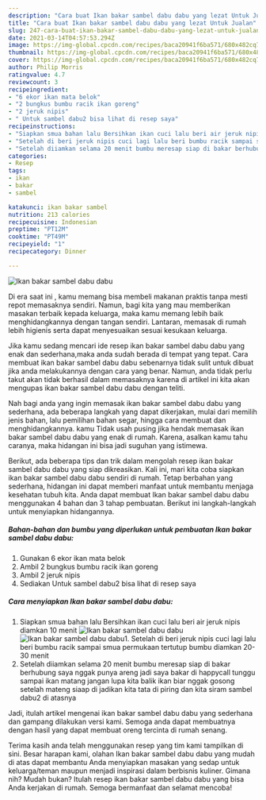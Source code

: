```yaml
---
description: "Cara buat Ikan bakar sambel dabu dabu yang lezat Untuk Jualan"
title: "Cara buat Ikan bakar sambel dabu dabu yang lezat Untuk Jualan"
slug: 247-cara-buat-ikan-bakar-sambel-dabu-dabu-yang-lezat-untuk-jualan
date: 2021-03-14T04:57:53.294Z
image: https://img-global.cpcdn.com/recipes/baca20941f6ba571/680x482cq70/ikan-bakar-sambel-dabu-dabu-foto-resep-utama.jpg
thumbnail: https://img-global.cpcdn.com/recipes/baca20941f6ba571/680x482cq70/ikan-bakar-sambel-dabu-dabu-foto-resep-utama.jpg
cover: https://img-global.cpcdn.com/recipes/baca20941f6ba571/680x482cq70/ikan-bakar-sambel-dabu-dabu-foto-resep-utama.jpg
author: Philip Morris
ratingvalue: 4.7
reviewcount: 3
recipeingredient:
- "6 ekor ikan mata belok"
- "2 bungkus bumbu racik ikan goreng"
- "2 jeruk nipis"
- " Untuk sambel dabu2 bisa lihat di resep saya"
recipeinstructions:
- "Siapkan smua bahan lalu Bersihkan ikan cuci lalu beri air jeruk nipis diamkan 10 menit"
- "Setelah di beri jeruk nipis cuci lagi lalu beri bumbu racik sampai smua permukaan tertutup bumbu diamkan 20-30 menit"
- "Setelah diiamkan selama 20 menit bumbu meresap siap di bakar berhubung saya nggak punya areng jadi saya bakar di happycall tunggu sampai ikan matang jangan lupa kita balik ikan biar nggak gosong setelah mateng siaap di jadikan kita tata di piring dan kita siram sambel dabu2 di atasnya"
categories:
- Resep
tags:
- ikan
- bakar
- sambel

katakunci: ikan bakar sambel 
nutrition: 213 calories
recipecuisine: Indonesian
preptime: "PT12M"
cooktime: "PT49M"
recipeyield: "1"
recipecategory: Dinner

---
```



![Ikan bakar sambel dabu dabu](https://img-global.cpcdn.com/recipes/baca20941f6ba571/680x482cq70/ikan-bakar-sambel-dabu-dabu-foto-resep-utama.jpg)

Di era  saat ini , kamu memang bisa membeli makanan praktis tanpa mesti repot memasaknya sendiri. Namun, bagi kita yang mau memberikan masakan terbaik kepada keluarga, maka kamu memang lebih baik menghidangkannya dengan tangan sendiri. Lantaran, memasak di rumah lebih higienis serta dapat menyesuaikan sesuai kesukaan keluarga.

Jika kamu sedang mencari ide resep ikan bakar sambel dabu dabu yang enak dan sederhana,maka anda sudah berada di tempat yang tepat. Cara membuat ikan bakar sambel dabu dabu  sebenarnya tidak sulit untuk dibuat jika anda melakukannya dengan cara yang benar. Namun, anda tidak perlu takut akan tidak berhasil dalam memasaknya 
karena di artikel ini kita akan mengupas ikan bakar sambel dabu dabu dengan teliti.  



Nah bagi anda yang ingin memasak ikan bakar sambel dabu dabu yang sederhana, ada beberapa langkah yang dapat dikerjakan, mulai dari memilih jenis bahan, lalu pemilihan bahan segar, hingga cara membuat dan menghidangkannya. kamu Tidak usah pusing jika hendak memasak ikan bakar sambel dabu dabu yang enak di rumah. Karena, asalkan kamu  tahu caranya, maka hidangan ini bisa jadi suguhan yang istimewa.

Berikut, ada beberapa tips dan trik dalam mengolah resep ikan bakar sambel dabu dabu yang siap dikreasikan. Kali ini, mari kita coba siapkan ikan bakar sambel dabu dabu sendiri di rumah. Tetap berbahan yang sederhana, hidangan ini dapat memberi manfaat untuk membantu menjaga kesehatan tubuh kita. Anda dapat membuat Ikan bakar sambel dabu dabu menggunakan 4 bahan dan 3 tahap pembuatan. Berikut ini langkah-langkah untuk menyiapkan hidangannya.

<!--inarticleads1-->

##### Bahan-bahan dan bumbu yang diperlukan untuk pembuatan Ikan bakar sambel dabu dabu:

1. Gunakan 6 ekor ikan mata belok
1. Ambil 2 bungkus bumbu racik ikan goreng
1. Ambil 2 jeruk nipis
1. Sediakan  Untuk sambel dabu2 bisa lihat di resep saya




<!--inarticleads2-->

##### Cara menyiapkan Ikan bakar sambel dabu dabu:

1. Siapkan smua bahan lalu Bersihkan ikan cuci lalu beri air jeruk nipis diamkan 10 menit
<img src="https://img-global.cpcdn.com/steps/21f2f837dc8e8154/160x128cq70/ikan-bakar-sambel-dabu-dabu-langkah-memasak-1-foto.jpg" alt="Ikan bakar sambel dabu dabu"><img src="https://img-global.cpcdn.com/steps/573efe06d4d60924/160x128cq70/ikan-bakar-sambel-dabu-dabu-langkah-memasak-1-foto.jpg" alt="Ikan bakar sambel dabu dabu">1. Setelah di beri jeruk nipis cuci lagi lalu beri bumbu racik sampai smua permukaan tertutup bumbu diamkan 20-30 menit
1. Setelah diiamkan selama 20 menit bumbu meresap siap di bakar berhubung saya nggak punya areng jadi saya bakar di happycall tunggu sampai ikan matang jangan lupa kita balik ikan biar nggak gosong setelah mateng siaap di jadikan kita tata di piring dan kita siram sambel dabu2 di atasnya




Jadi, itulah artikel mengenai  ikan bakar sambel dabu dabu  yang sederhana dan gampang dilakukan versi kami. Semoga anda dapat membuatnya dengan hasil yang dapat membuat oreng tercinta di rumah senang. 

Terima kasih anda telah menggunakan resep yang tim kami tampilkan di sini. Besar harapan kami, olahan  Ikan bakar sambel dabu dabu yang mudah di atas dapat membantu Anda menyiapkan masakan yang sedap untuk keluarga/teman maupun menjadi inspirasi dalam berbisnis kuliner. Gimana nih? Mudah bukan? Itulah resep ikan bakar sambel dabu dabu yang bisa Anda kerjakan di rumah. Semoga bermanfaat dan selamat mencoba!

